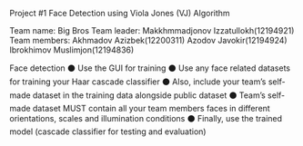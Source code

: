 Project #1
Face Detection using Viola 
Jones (VJ) Algorithm

Team name: Big Bros
Team leader: Makkhmmadjonov Izzatullokh(12194921)
Team members: 
Akhmadov Azizbek(12200311)
Azodov Javokir(12194924)
Ibrokhimov Muslimjon(12194836)


Face detection
⚫ Use the GUI for training
⚫ Use any face related datasets for training your Haar
cascade classifier
⚫ Also, include your team’s self-made dataset in the training 
data alongside public dataset 
⚫ Team’s self-made dataset MUST contain all your team 
members faces in different orientations, scales and 
illumination conditions
⚫ Finally, use the trained model (cascade classifier for testing 
and evaluation)
